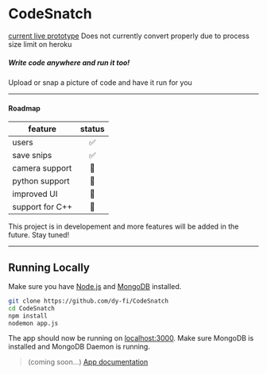 # CodeSnatch
[current live prototype](https://codesnatch.herokuapp.com/) Does not currently convert properly due to process size limit on heroku

##### Write code anywhere and run it too!

Upload or snap a picture of code and have it run for you


-----

#### Roadmap

| feature           | status                    |
|-------------------|:-------------------------:|
| users             | :white_check_mark:        |
| save snips        | :white_check_mark:        |
| camera support    | :small_orange_diamond:    |
| python support    | :small_orange_diamond:    |
| improved UI       | :small_orange_diamond:    |
| support for C++   | :small_orange_diamond:    |


This project is in developement and more features will be added in the future.  Stay tuned!

-----

## Running Locally
Make sure you have [Node.js](http://nodejs.org/) and [MongoDB](https://www.mongodb.com/) installed.

```sh
git clone https://github.com/dy-fi/CodeSnatch
cd CodeSnatch
npm install
nodemon app.js
```
The app should now be running on [localhost:3000](http://localhost:3000/). Make sure MongoDB is installed and MongoDB Daemon is running.

> (coming soon...)
> [App documentation](https://dy-fi.github.io/CodeSnatch/#/)
